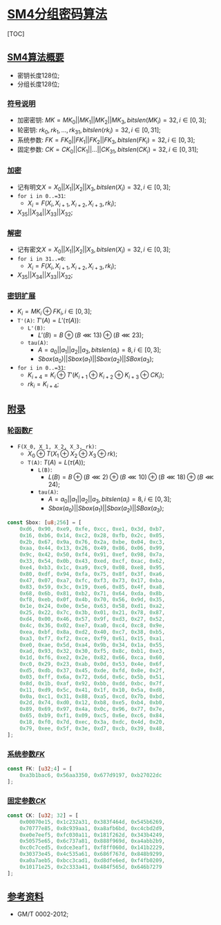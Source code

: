 # [SM4分组密码算法](#toc)

<span id='toc'></span>
[TOC]

## [SM4算法概要](#toc)

- 密钥长度128位;
- 分组长度128位;

### [符号说明](#toc)

- 加密密钥: $MK = MK_0 || MK_1 || MK_2 || MK_3, bitslen(MK_i) = 32, i \in [0,3]$;
- 轮密钥: $rk_0,rk_1,\dots,rk_{31}, bitslen(rk_i)=32, i\in [0,31]$;
- 系统参数: $FK = FK_0 || FK_1 || FK_2 || FK_3, bitslen(FK_i)=32, i\in [0,3]$;
- 固定参数: $CK = CK_0 || CK_1 || \dots ||CK_{31}, bitslen(CK_i)=32, i\in [0,31]$;

### [加密](#toc)

- 记有明文$X= X_0 || X_1 || X_2 || X_3, bitslen(X_i)=32, i\in [0,3]$;
- `for i in 0..=31`:
  - $X_i = F(X_i, X_{i+1}, X_{i+2}, X_{i+3}, rk_i)$;
- $X_{35}||X_{34}||X_{33}||X_{32}$;

### [解密](#toc)

- 记有密文$X= X_0 || X_1 || X_2 || X_3, bitslen(X_i)=32, i\in [0,3]$;
- `for i in 31..=0`:
  - $X_i = F(X_i, X_{i+1}, X_{i+2}, X_{i+3}, rk_i)$;
- $X_{35}||X_{34}||X_{33}||X_{32}$;

### [密钥扩展](#toc)

- $K_i = MK_i \oplus FK_i, i \in [0,3]$;
- `T'(A)`: $T'(A) = L'(\tau(A))$:
  - `L'(B)`:
    - $L'(B) = B\oplus (B\lll 13)\oplus (B\lll 23)$;
  - `tau(A)`:
    - $A = a_0 || a_1 || a_2 || a_3, bitslen(a_i)=8, i \in [0,3]$;
    - $Sbox(a_0) || Sbox(a_1) || Sbox(a_2) || SBox(a_3)$;
- `for i in 0..=31`:
  - $K_{i+4} = K_i\oplus T'(K_{i+1}\oplus K_{i+2}\oplus K_{i+3} \oplus CK_{i})$;
  - $rk_i = K_{i+4}$;

## [附录](#toc)

### [轮函数$F$](#toc)

- `F(X_0, X_1, X_2, X_3, rk)`:
  - $X_0 \oplus T(X_1 \oplus X_2 \oplus X_3 \oplus rk)$;
  - `T(A)`: $T(A) = L(\tau(A))$;
    - `L(B)`:
      - $L(B) = B\oplus (B\lll 2) \oplus (B \lll 10) \oplus (B\lll 18) \oplus (B\lll 24)$;
    - `tau(A)`:
      - $A = a_0 || a_1 || a_2 || a_3, bitslen(a_i)=8, i \in [0,3]$;
      - $Sbox(a_0) || Sbox(a_1) || Sbox(a_2) || SBox(a_3)$;

```Rust
const Sbox: [u8;256] = [
	0xd6, 0x90, 0xe9, 0xfe, 0xcc, 0xe1, 0x3d, 0xb7,
	0x16, 0xb6, 0x14, 0xc2, 0x28, 0xfb, 0x2c, 0x05,
	0x2b, 0x67, 0x9a, 0x76, 0x2a, 0xbe, 0x04, 0xc3,
	0xaa, 0x44, 0x13, 0x26, 0x49, 0x86, 0x06, 0x99,
	0x9c, 0x42, 0x50, 0xf4, 0x91, 0xef, 0x98, 0x7a,
	0x33, 0x54, 0x0b, 0x43, 0xed, 0xcf, 0xac, 0x62,
	0xe4, 0xb3, 0x1c, 0xa9, 0xc9, 0x08, 0xe8, 0x95,
	0x80, 0xdf, 0x94, 0xfa, 0x75, 0x8f, 0x3f, 0xa6,
	0x47, 0x07, 0xa7, 0xfc, 0xf3, 0x73, 0x17, 0xba,
	0x83, 0x59, 0x3c, 0x19, 0xe6, 0x85, 0x4f, 0xa8,
	0x68, 0x6b, 0x81, 0xb2, 0x71, 0x64, 0xda, 0x8b,
	0xf8, 0xeb, 0x0f, 0x4b, 0x70, 0x56, 0x9d, 0x35,
	0x1e, 0x24, 0x0e, 0x5e, 0x63, 0x58, 0xd1, 0xa2,
	0x25, 0x22, 0x7c, 0x3b, 0x01, 0x21, 0x78, 0x87,
	0xd4, 0x00, 0x46, 0x57, 0x9f, 0xd3, 0x27, 0x52,
	0x4c, 0x36, 0x02, 0xe7, 0xa0, 0xc4, 0xc8, 0x9e,
	0xea, 0xbf, 0x8a, 0xd2, 0x40, 0xc7, 0x38, 0xb5,
	0xa3, 0xf7, 0xf2, 0xce, 0xf9, 0x61, 0x15, 0xa1,
	0xe0, 0xae, 0x5d, 0xa4, 0x9b, 0x34, 0x1a, 0x55,
	0xad, 0x93, 0x32, 0x30, 0xf5, 0x8c, 0xb1, 0xe3,
	0x1d, 0xf6, 0xe2, 0x2e, 0x82, 0x66, 0xca, 0x60,
	0xc0, 0x29, 0x23, 0xab, 0x0d, 0x53, 0x4e, 0x6f,
	0xd5, 0xdb, 0x37, 0x45, 0xde, 0xfd, 0x8e, 0x2f,
	0x03, 0xff, 0x6a, 0x72, 0x6d, 0x6c, 0x5b, 0x51,
	0x8d, 0x1b, 0xaf, 0x92, 0xbb, 0xdd, 0xbc, 0x7f,
	0x11, 0xd9, 0x5c, 0x41, 0x1f, 0x10, 0x5a, 0xd8,
	0x0a, 0xc1, 0x31, 0x88, 0xa5, 0xcd, 0x7b, 0xbd,
	0x2d, 0x74, 0xd0, 0x12, 0xb8, 0xe5, 0xb4, 0xb0,
	0x89, 0x69, 0x97, 0x4a, 0x0c, 0x96, 0x77, 0x7e,
	0x65, 0xb9, 0xf1, 0x09, 0xc5, 0x6e, 0xc6, 0x84,
	0x18, 0xf0, 0x7d, 0xec, 0x3a, 0xdc, 0x4d, 0x20,
	0x79, 0xee, 0x5f, 0x3e, 0xd7, 0xcb, 0x39, 0x48,
];
```

### [系统参数$FK$](#toc)

```Rust
const FK: [u32;4] = [
    0xa3b1bac6, 0x56aa3350, 0x677d9197, 0xb27022dc
];
```

### [固定参数$CK$](#toc)

```Rust
const CK: [u32; 32] = [
    0x00070e15, 0x1c232a31, 0x383f464d, 0x545b6269,
    0x70777e85, 0x8c939aa1, 0xa8afb6bd, 0xc4cbd2d9,
    0xe0e7eef5, 0xfc030a11, 0x181f262d, 0x343b4249,
    0x50575e65, 0x6c737a81, 0x888f969d, 0xa4abb2b9,
    0xc0c7ced5, 0xdce3eaf1, 0xf8ff060d, 0x141b2229,
    0x30373e45, 0x4c535a61, 0x686f767d, 0x848b9299,
    0xa0a7aeb5, 0xbcc3cad1, 0xd8dfe6ed, 0xf4fb0209,
    0x10171e25, 0x2c333a41, 0x484f565d, 0x646b7279
];
```

## [参考资料](#toc)

- GM/T 0002-2012;
